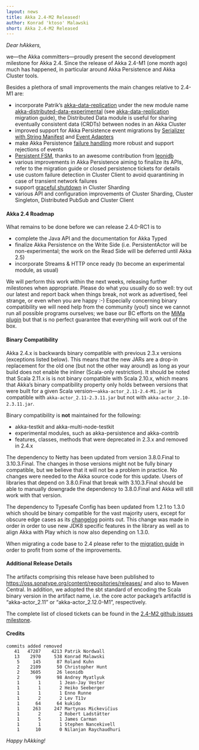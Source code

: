 ```yaml
---
layout: news
title: Akka 2.4-M2 Released!
author: Konrad 'ktoso' Malawski
short: Akka 2.4-M2 Released
---
```


*Dear hAkkers,*

we—the Akka committers—proudly present the second development milestone for Akka 2.4. Since the release of Akka 2.4-M1 (one month ago) much has happened, in particular around Akka Persistence and Akka Cluster tools.

Besides a plethora of small improvements the main changes relative to 2.4-M1 are:

* incorporate Patrik’s [akka-data-replication](https://github.com/patriknw/akka-data-replication) under the new module name [akka-distributed-data-experimental](http://doc.akka.io/docs/akka/2.4-M2/scala/distributed-data.html) (see [akka-data-replication](https://github.com/patriknw/akka-data-replication) migration guide), the Distributed Data module is useful for sharing eventually consistent data (CRDTs) between nodes in an Akka Cluster
* improved support for Akka Persistence event migrations by [Serializer with String Manifest](http://doc.akka.io/docs/akka/2.4-M2/scala/serialization.html#Serializer_with_String_Manifest) and [Event Adapters](http://doc.akka.io/docs/akka/2.4-M2/scala/persistence.html#Event_Adapters)
* make Akka Persistence [failure handling](http://doc.akka.io/docs/akka/2.4-M2/scala/persistence.html#Failures) more robust and support rejections of events
* [Persistent FSM](http://doc.akka.io/docs/akka/2.4-M2/scala/persistence.html#Persistent_FSM), thanks to an awesome contribution from [leonidb](https://github.com/leonidb) 
* various improvements in Akka Persistence aiming to finalize its APIs, refer to the migration guide or closed persistence tickets for details
* use custom failure detection in Cluster Client to avoid quarantining in case of transient network failures
* support [graceful shutdown](http://doc.akka.io/docs/akka/2.4-M2/scala/cluster-sharding.html#Graceful_Shutdown) in Cluster Sharding 
* various API and configuration improvements of Cluster Sharding, Cluster Singleton, Distributed PubSub and Cluster Client

#### Akka 2.4 Roadmap ####

What remains to be done before we can release 2.4.0-RC1 is to

* complete the Java API and the documentation for Akka Typed
* finalize Akka Persistence on the Write Side (i.e. PersistentActor will be non-experimental; the work on the Read Side will be deferred until Akka 2.5)
* incorporate Streams & HTTP once ready (to become an experimental module, as usual)

We will perform this work within the next weeks, releasing further milestones when appropriate. Please do what you usually do so well: try out our latest and report back when things break, not work as advertised, feel strange, or even when you are happy :-) Especially concerning binary compatibility we will need help from the community (you!) since we cannot run all possible programs ourselves; we base our BC efforts on the [MiMa plugin](https://github.com/typesafehub/migration-manager) but that is no perfect guarantee that everything will work out of the box.

#### Binary Compatibility ####

Akka 2.4.x is backwards binary compatible with previous 2.3.x versions (exceptions listed below). This means that the new JARs are a drop-in replacement for the old one (but not the other way around) as long as your build does not enable the inliner (Scala-only restriction). It should be noted that Scala 2.11.x is is not binary compatible with Scala 2.10.x, which means that Akka’s binary compatibility property only holds between versions that were built for a given Scala version—`akka-actor_2.11-2.4-M1.jar` is compatible with `akka-actor_2.11-2.3.11.jar` but not with `akka-actor_2.10-2.3.11.jar`.

Binary compatibility is **not** maintained for the following:

* akka-testkit and akka-multi-node-testkit
* experimental modules, such as akka-persistence and akka-contrib
* features, classes, methods that were deprecated in 2.3.x and removed in 2.4.x

The dependency to Netty has been updated from version 3.8.0.Final to 3.10.3.Final. The changes in those versions might not be fully binary compatible, but we believe that it will not be a problem in practice. No changes were needed to the Akka source code for this update. Users of libraries that depend on 3.8.0.Final that break with 3.10.3.Final should be able to manually downgrade the dependency to 3.8.0.Final and Akka will still work with that version.

The dependency to Typesafe Config has been updated from 1.2.1 to 1.3.0 which should be binary compatible for the vast majority users, except for obscure edge cases as its [changelog](https://github.com/typesafehub/config/blob/master/NEWS.md#130-may-8-2015) points out. This change was made in order in order to use new JDK8 specific features in the library as well as to align Akka with Play which is now also depending on 1.3.0.

When migrating a code base to 2.4 please refer to the [migration guide](http://doc.akka.io/docs/akka/2.4-M2/project/migration-guide-2.3.x-2.4.x.html) in order to profit from some of the improvements.

#### Additional Release Details ####

The artifacts comprising this release have been published to https://oss.sonatype.org/content/repositories/releases/ and also to Maven Central. In addition, we adopted the sbt standard of encoding the Scala binary version in the artifact name, i.e. the core actor package’s artifactId is “akka-actor_2.11” or “akka-actor_2.12.0-M1”, respectively.

The complete list of closed tickets can be found in the [2.4-M2 github issues milestone](https://github.com/akka/akka/issues?q=milestone%3A2.4-M2).

#### Credits ####

    commits added removed
       41   47287    4213 Patrik Nordwall
       13    2970     538 Konrad Malawski
        5     145      87 Roland Kuhn
        2    2109      50 Christopher Hunt
        2    3605      26 leonidb
        2      99      98 Andrey Myatlyuk
        1       1       1 Jean-Jay Vester
        1       1       2 Heiko Seeberger
        1       1       1 Enno Runne
        1       2       2 Lev T11v
        1      64      64 kukido
        1     263     247 Martynas Mickevičius
        1       2       2 Robert Ladstätter
        1       5       1 James Carman
        1       1       1 Stephen Nancekivell
        1      10       0 Nilanjan Raychaudhuri

*Happy hAkking!*
